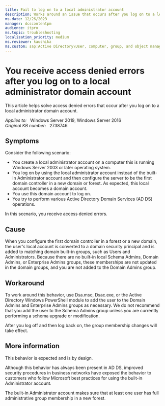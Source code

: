```yaml
---
title: Fail to log on to a local administrator account
description: Works around an issue that occurs after you log on to a local administrator domain account.
ms.date: 12/26/2023
manager: dcscontentpm
audience: itpro
ms.topic: troubleshooting
localization_priority: medium
ms.reviewer: kaushika
ms.custom: sap:Active Directory\User, computer, group, and object management, csstroubleshoot
---
```

# You receive access denied errors after you log on to a local administrator domain account

This article helps solve access denied errors that occur after you log on to a local administrator domain account.

_Applies to:_ &nbsp; Windows Server 2019, Windows Server 2016  
_Original KB number:_ &nbsp; 2738746

## Symptoms

Consider the following scenario:

- You create a local administrator account on a computer this is running Windows Server 2003 or later operating system.
- You log on by using the local administrator account instead of the built-in Administrator account and then configure the server to be the first domain controller in a new domain or forest. As expected, this local account becomes a domain account.
- You use this domain account to log on.
- You try to perform various Active Directory Domain Services (AD DS) operations.

In this scenario, you receive access denied errors.

## Cause

When you configure the first domain controller in a forest or a new domain, the user's local account is converted to a domain security principal and is added to matching domain built-in groups, such as Users and Administrators. Because there are no built-in local Schema Admins, Domain Admins, or Enterprise Admins groups, these memberships are not updated in the domain groups, and you are not added to the Domain Admins group.

## Workaround

To work around this behavior, use Dsa.msc, Dsac.exe, or the Active Directory Windows PowerShell module to add the user to the Domain Admins and Enterprise Admins groups as necessary. We do not recommend that you add the user to the Schema Admins group unless you are currently performing a schema upgrade or modification.

After you log off and then log back on, the group membership changes will take effect.

## More information

This behavior is expected and is by design.

Although this behavior has always been present in AD DS, improved security procedures in business networks have exposed the behavior to customers who follow Microsoft best practices for using the built-in Administrator account.

The built-in Administrator account makes sure that at least one user has full administrative group membership in a new forest.
